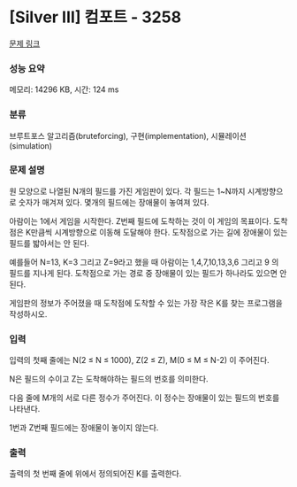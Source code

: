 # [Silver III] 컴포트 - 3258 

[문제 링크](https://www.acmicpc.net/problem/3258) 

### 성능 요약

메모리: 14296 KB, 시간: 124 ms

### 분류

브루트포스 알고리즘(bruteforcing), 구현(implementation), 시뮬레이션(simulation)

### 문제 설명

<p>원 모양으로 나열된 N개의 필드를 가진 게임판이 있다. 각 필드는 1~N까지 시계방향으로 숫자가 매겨져 있다. 몇개의 필드에는 장애물이 놓여져 있다.</p>

<p>아람이는 1에서 게임을 시작한다. Z번째 필드에 도착하는 것이 이 게임의 목표이다. 도착점은 K만큼씩 시계방향으로 이동해 도달해야 한다. 도착점으로 가는 길에 장애물이 있는 필드를 밟아서는 안 된다.</p>

<p>예를들어 N=13, K=3 그리고 Z=9라고 했을 때 아람이는 1,4,7,10,13,3,6 그리고 9 의 필드를 지나게 된다. 도착점으로 가는 경로 중 장애물이 있는 필드가 하나라도 있으면 안 된다.</p>

<p>게임판의 정보가 주어졌을 때 도착점에 도착할 수 있는 가장 작은 K를 찾는 프로그램을 작성하시오.</p>

### 입력 

 <p>입력의 첫째 줄에는 N(2 ≤ N ≤ 1000), Z(2 ≤ Z), M(0 ≤ M ≤ N-2) 이 주어진다.</p>

<p>N은 필드의 수이고 Z는 도착해야하는 필드의 번호를 의미한다.</p>

<p>다음 줄에 M개의 서로 다른 정수가 주어진다. 이 정수는 장애물이 있는 필드의 번호를 나타낸다.</p>

<p>1번과 Z번째 필드에는 장애물이 놓이지 않는다.</p>

### 출력 

 <p>출력의 첫 번째 줄에 위에서 정의되어진 K를 출력한다.</p>

